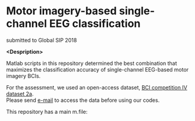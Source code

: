 # Motor imagery-based single-channel EEG classification
submitted to Global SIP 2018

__\<Despription\>__<br />

Matlab scripts in this repository determined the best combination that maximizes the classification accuracy of single-channel EEG-based motor imagery BCIs.<br />

For the assessment, we used an open-access dataset, <a href="http://www.bbci.de/competition/iv/#datasets" target="_blank">BCI competition IV dataset 2a</a>.<br />
Please send <a href="http://www.bbci.de/competition/iv/#download" target="_blank">e-mail</a> to access the data before using our codes.

This repository has a main m.file:<br />
